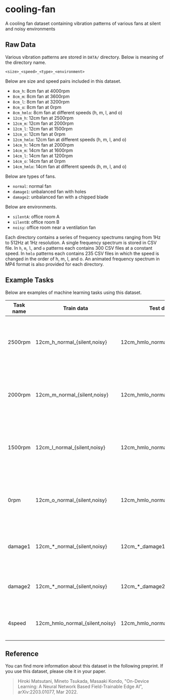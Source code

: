 # cooling-fan
A cooling fan dataset containing vibration patterns of various fans at silent and noisy environments
## Raw Data
Various vibration patterns are stored in `DATA/` directory. Below is meaning of the directory name.
~~~
<size>_<speed>_<type>_<environment>
~~~
Below are size and speed pairs included in this dataset.
- `8cm_h`: 8cm fan at 4000rpm
- `8cm_m`: 8cm fan at 3600rpm
- `8cm_l`: 8cm fan at 3200rpm
- `8cm_o`: 8cm fan at 0rpm
- `8cm_hmlo`: 8cm fan at different speeds (h, m, l, and o)
- `12cm_h`: 12cm fan at 2500rpm
- `12cm_m`: 12cm fan at 2000rpm
- `12cm_l`: 12cm fan at 1500rpm
- `12cm_o`: 12cm fan at 0rpm
- `12cm_hmlo`: 12cm fan at different speeds (h, m, l, and o)
- `14cm_h`: 14cm fan at 2000rpm
- `14cm_m`: 14cm fan at 1600rpm
- `14cm_l`: 14cm fan at 1200rpm
- `14cm_o`: 14cm fan at 0rpm
- `14cm_hmlo`: 14cm fan at different speeds (h, m, l, and o)

Below are types of fans.
- `normal`: normal fan
- `damage1`: unbalanced fan with holes
- `damage2`: unbalanced fan with a chipped blade

Below are environments.
- `silentA`: office room A
- `silentB`: office room B
- `noisy`: office room near a ventilation fan

Each directory contains a series of frequency spectrums ranging from 1Hz to 512Hz at 1Hz resolution. A single frequency spectrum is stored in CSV file. In `h`, `m`, `l`, and `o` patterns each contains 300 CSV files at a constant speed. In `hmlo` patterns each contains 235 CSV files in which the speed is changed in the order of h, m, l, and o. An animated frequency spectrum in MP4 format is also provided for each directory.

## Example Tasks
Below are examples of machine learning tasks using this dataset.

| Task name | Train data | Test data | Description |
| ---- | ---- | ---- | ---- |
| 2500rpm | 12cm_h_normal_{silent,noisy} | 12cm_hmlo_normal_{silent,noisy} | A task to detect different fan speeds other than 2500rpm at a given environment |
| 2000rpm | 12cm_m_normal_{silent,noisy} | 12cm_hmlo_normal_{silent,noisy} | A task to detect different fan speeds other than 2000rpm at a given environment |
| 1500rpm | 12cm_l_normal_{silent,noisy} | 12cm_hmlo_normal_{silent,noisy} | A task to detect different fan speeds other than 1500rpm at a given environment |
| 0rpm    | 12cm_o_normal_{silent,noisy} | 12cm_hmlo_normal_{silent,noisy} | A task to detect different fan speeds other than 0rpm at a given environment |
| damage1 | 12cm_\*\_normal_{silent,noisy} | 12cm_\*\_damage1_{silent,noisy} | A task to detect damaged fan at a given environment |
| damage2 | 12cm_\*\_normal_{silent,noisy} | 12cm_\*\_damage2_{silent,noisy} | A task to detect damaged fan at a given environment |
| 4speed | 12cm_hmlo_normal_{silent,noisy} | 12cm_hmlo_normal_{silent,noisy} | A task to classify four speeds at a given environment |

## Reference
You can find more information about this dataset in the following preprint. If you use this dataset, please cite it in your paper.
> Hiroki Matsutani, Mineto Tsukada, Masaaki Kondo, "On-Device Learning: A Neural Network Based Field-Trainable Edge AI", arXiv:2203.01077, Mar 2022.
